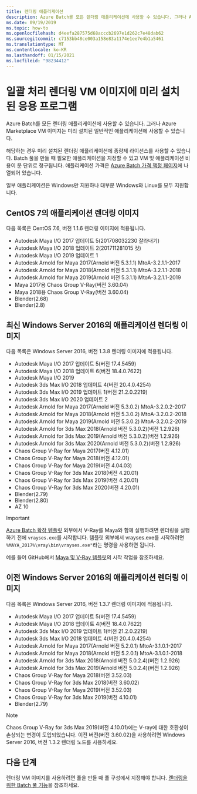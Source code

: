 ```yaml
---
title: 렌더링 애플리케이션
description: Azure Batch를 모든 렌더링 애플리케이션에 사용할 수 있습니다. 그러나 Azure Marketplace VM 이미지는 미리 설치된 일반적인 애플리케이션에 사용할 수 있습니다.
ms.date: 09/19/2019
ms.topic: how-to
ms.openlocfilehash: d4eefa287575d68acccb2697e1d262c7e48dab62
ms.sourcegitcommit: c7153bb48ce003a158e83a1174e1ee7e4b1a5461
ms.translationtype: MT
ms.contentlocale: ko-KR
ms.lasthandoff: 01/15/2021
ms.locfileid: "98234412"
---
```

# <a name="pre-installed-applications-on-batch-rendering-vm-images"></a>일괄 처리 렌더링 VM 이미지에 미리 설치 된 응용 프로그램

Azure Batch를 모든 렌더링 애플리케이션에 사용할 수 있습니다. 그러나 Azure Marketplace VM 이미지는 미리 설치된 일반적인 애플리케이션에 사용할 수 있습니다.

해당하는 경우 미리 설치된 렌더링 애플리케이션에 종량제 라이선스를 사용할 수 있습니다. Batch 풀을 만들 때 필요한 애플리케이션을 지정할 수 있고 VM 및 애플리케이션 비용이 분 단위로 청구됩니다. 애플리케이션 가격은 [Azure Batch 가격 책정 페이지](https://azure.microsoft.com/pricing/details/batch/#graphic-rendering)에 나열되어 있습니다.

일부 애플리케이션은 Windows만 지원하나 대부분 Windows와 Linux를 모두 지원합니다.

## <a name="applications-on-centos-7-rendering-images"></a>CentOS 7의 애플리케이션 렌더링 이미지

다음 목록은 CentOS 7.6, 버전 1.1.6 렌더링 이미지에 적용됩니다.

* Autodesk Maya I/O 2017 업데이트 5(201708032230 잘라내기)
* Autodesk Maya I/O 2018 업데이트 2(201711281015 컷)
* Autodesk Maya I/O 2019 업데이트 1
* Autodesk Arnold for Maya 2017(Arnold 버전 5.3.1.1) MtoA-3.2.1.1-2017
* Autodesk Arnold for Maya 2018(Arnold 버전 5.3.1.1) MtoA-3.2.1.1-2018
* Autodesk Arnold for Maya 2019(Arnold 버전 5.3.1.1) MtoA-3.2.1.1-2019
* Maya 2017용 Chaos Group V-Ray(버전 3.60.04)
* Maya 2018용 Chaos Group V-Ray(버전 3.60.04)
* Blender(2.68)
* Blender(2.8)

## <a name="applications-on-latest-windows-server-2016-rendering-images"></a>최신 Windows Server 2016의 애플리케이션 렌더링 이미지

다음 목록은 Windows Server 2016, 버전 1.3.8 렌더링 이미지에 적용됩니다.

* Autodesk Maya I/O 2017 업데이트 5(버전 17.4.5459)
* Autodesk Maya I/O 2018 업데이트 6(버전 18.4.0.7622)
* Autodesk Maya I/O 2019
* Autodesk 3ds Max I/O 2018 업데이트 4(버전 20.4.0.4254)
* Autodesk 3ds Max I/O 2019 업데이트 1(버전 21.2.0.2219)
* Autodesk 3ds Max I/O 2020 업데이트 2
* Autodesk Arnold for Maya 2017(Arnold 버전 5.3.0.2) MtoA-3.2.0.2-2017
* Autodesk Arnold for Maya 2018(Arnold 버전 5.3.0.2) MtoA-3.2.0.2-2018
* Autodesk Arnold for Maya 2019(Arnold 버전 5.3.0.2) MtoA-3.2.0.2-2019
* Autodesk Arnold for 3ds Max 2018(Arnold 버전 5.3.0.2)(버전 1.2.926)
* Autodesk Arnold for 3ds Max 2019(Arnold 버전 5.3.0.2)(버전 1.2.926)
* Autodesk Arnold for 3ds Max 2020(Arnold 버전 5.3.0.2)(버전 1.2.926)
* Chaos Group V-Ray for Maya 2017(버전 4.12.01)
* Chaos Group V-Ray for Maya 2018(버전 4.12.01)
* Chaos Group V-Ray for Maya 2019(버전 4.04.03)
* Chaos Group V-Ray for 3ds Max 2018(버전 4.20.01)
* Chaos Group V-Ray for 3ds Max 2019(버전 4.20.01)
* Chaos Group V-Ray for 3ds Max 2020(버전 4.20.01)
* Blender(2.79)
* Blender(2.80)
* AZ 10

> [!IMPORTANT]
> [Azure Batch 확장 템플릿](https://github.com/Azure/batch-extension-templates) 외부에서 V-Ray를 Maya와 함께 실행하려면 렌더링을 실행하기 전에 `vrayses.exe`를 시작합니다. 템플릿 외부에서 vrayses.exe를 시작하려면 `%MAYA_2017%\vray\bin\vrayses.exe"`라는 명령을 사용하면 됩니다.
>
> 예를 들어 GitHub에서 [Maya 및 V-Ray 템플릿](https://github.com/Azure/batch-extension-templates/blob/master/templates/maya/render-vray-windows/pool.template.json)의 시작 작업을 참조하세요.

## <a name="applications-on-previous-windows-server-2016-rendering-images"></a>이전 Windows Server 2016의 애플리케이션 렌더링 이미지

다음 목록은 Windows Server 2016, 버전 1.3.7 렌더링 이미지에 적용됩니다.

* Autodesk Maya I/O 2017 업데이트 5(버전 17.4.5459)
* Autodesk Maya I/O 2018 업데이트 4(버전 18.4.0.7622)
* Autodesk 3ds Max I/O 2019 업데이트 1(버전 21.2.0.2219)
* Autodesk 3ds Max I/O 2018 업데이트 4(버전 20.4.0.4254)
* Autodesk Arnold for Maya 2017(Arnold 버전 5.2.0.1) MtoA-3.1.0.1-2017
* Autodesk Arnold for Maya 2018(Arnold 버전 5.2.0.1) MtoA-3.1.0.1-2018
* Autodesk Arnold for 3ds Max 2018(Arnold 버전 5.0.2.4)(버전 1.2.926)
* Autodesk Arnold for 3ds Max 2019(Arnold 버전 5.0.2.4)(버전 1.2.926)
* Chaos Group V-Ray for Maya 2018(버전 3.52.03)
* Chaos Group V-Ray for 3ds Max 2018(버전 3.60.02)
* Chaos Group V-Ray for Maya 2019(버전 3.52.03)
* Chaos Group V-Ray for 3ds Max 2019(버전 4.10.01)
* Blender(2.79)

> [!NOTE]
> Chaos Group V-Ray for 3ds Max 2019(버전 4.10.01)에는 V-ray에 대한 호환성이 손상되는 변경이 도입되었습니다. 이전 버전(버전 3.60.02)을 사용하려면 Windows Server 2016, 버전 1.3.2 렌더링 노드를 사용하세요.

## <a name="next-steps"></a>다음 단계

렌더링 VM 이미지를 사용하려면 풀을 만들 때 풀 구성에서 지정해야 합니다. [렌더링을 위한 Batch 풀 기능](./batch-rendering-functionality.md)을 참조하세요.
